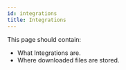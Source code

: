 ```yaml
---
id: integrations
title: Integrations
---
```


This page should contain:

- What Integrations are.
- Where downloaded files are stored.